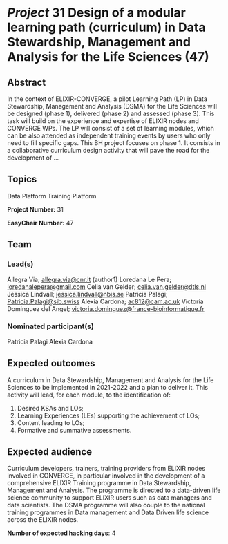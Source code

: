 # *Project* 31 Design of a modular learning path (curriculum) in Data Stewardship, Management and Analysis for the Life Sciences (47)

## Abstract

In the context of ELIXIR-CONVERGE, a pilot Learning Path (LP) in Data Stewardship, Management and Analysis (DSMA) for the Life Sciences will be designed (phase 1), delivered (phase 2) and assessed (phase 3). This task will build on the experience and expertise of ELIXIR nodes and CONVERGE WPs. The LP will consist of a set of learning modules, which can be also attended as independent training events by users who only need to fill specific gaps. This BH project focuses on phase 1. It consists in a collaborative curriculum design activity that will pave the road for the development of ...

## Topics

Data Platform
 Training Platform

**Project Number:** 31



**EasyChair Number:** 47

## Team

### Lead(s)

Allegra Via; allegra.via@cnr.it (author1)
 Loredana Le Pera; loredanalepera@gmail.com
 Celia van Gelder; celia.van.gelder@dtls.nl
 Jessica Lindvall; jessica.lindvall@nbis.se
 Patricia Palagi; Patricia.Palagi@sib.swiss
 Alexia Cardona; ac812@cam.ac.uk
 Victoria Dominguez del Angel; victoria.dominguez@france-bioinformatique.fr

### Nominated participant(s)

Patricia Palagi 
 Alexia Cardona

## Expected outcomes

A curriculum in Data Stewardship, Management and Analysis for the Life Sciences to be implemented in 2021-2022 and a plan to deliver it. This activity will lead, for each module, to the identification of:
 1) Desired KSAs and LOs;
 2) Learning Experiences (LEs) supporting the achievement of LOs;
 3) Content leading to LOs;
 4) Formative and summative assessments.

## Expected audience

Curriculum developers, trainers, training providers from ELIXIR nodes involved in CONVERGE, in particular involved in the development of a comprehensive ELIXIR Training programme in Data Stewardship, Management and Analysis. The programme is directed to a data-driven life science community to support ELIXIR users such as data managers and data scientists. The DSMA programme will also couple to the national training programmes in Data management and Data Driven life science across the ELIXIR nodes.

**Number of expected hacking days**: 4

